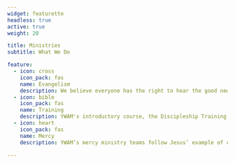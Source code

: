 ```yaml
---
widget: featurette
headless: true
active: true
weight: 20

title: Ministries
subtitle: What We Do

feature:
  - icon: cross
    icon_pack: fas
    name: Evangelism
    description: We believe everyone has the right to hear the good news about Jesus and our prayer is to see fellowships of believers worshipping and following Jesus in every nation, tribe and tongue.<br /><br />Over 99% of the people in Tohoku do not know Jesus. We seek the creativity of the Holy Spirit in order to share the gospel – especially by simply sharing our lives with people.
  - icon: bible
    icon_pack: fas
    name: Training
    description: YWAM's introductory course, the Discipleship Training School (YWAM DTS), is offered in many nations and languages. It’s an intensive six months of growing more like Jesus and serving Him in the world.<br /><br />We desire to train and equip the Japanese to reach their own people and to go into all the nations! We would love to have a bilingual DTS ran in Sendai, as well as other training and equipping programmes.
  - icon: heart
    icon_pack: fas
    name: Mercy
    description: YWAM’s mercy ministry teams follow Jesus’ example of compassion to those in need. We operate relief and development programs in over 100 countries, working among people living in desperate circumstances.<br /><br />Although Japan is a wealthy nation, there are many areas of need in society such as depression, loneliness, suicide and homelessness. We want to play a part in bringing hope and joy to the Japanese!

---
```

